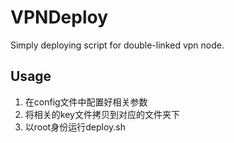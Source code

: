 # VPNDeploy
Simply deploying script for double-linked vpn node.

## Usage

1. 在config文件中配置好相关参数
1. 将相关的key文件拷贝到对应的文件夹下
1. 以root身份运行deploy.sh
